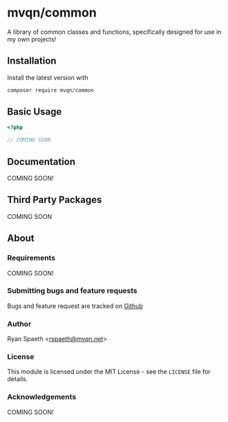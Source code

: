 # mvqn/common
A library of common classes and functions, specifically designed for use in my own projects!

## Installation
Install the latest version with
```bash
composer require mvqn/common
```

## Basic Usage
```php
<?php

// COMING SOON
```

## Documentation

COMING SOON!

## Third Party Packages
COMING SOON

## About

### Requirements
COMING SOON!

### Submitting bugs and feature requests
Bugs and feature request are tracked on [Github](https://github.com/mvqn/common/issues)

### Author
Ryan Spaeth <[rspaeth@mvqn.net](mailto:rspaeth@mvqn.net)>

### License
This module is licensed under the MIT License - see the `LICENSE` file for details.

### Acknowledgements
COMING SOON!
